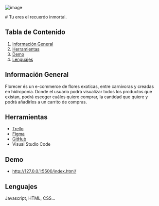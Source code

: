 ![image](https://user-images.githubusercontent.com/116796494/204575572-483b1b6a-dd95-4da9-a1d9-12e2132ecf3b.png)

<path d="M80.3397 6.94767C80.4673 6.69147 80.4669 6.43548 80.4666 6.17947C80.4619 3.10748 75.2137 2.98744 71.7577 2.99267C58.8297 3.01227 44.1179 8.41058 39.3819 8.41776C38.3579 8.41932 37.3335 8.16486 36.5655 8.16603C34.5175 8.16913 35.1597 9.57617 32.0892 10.6048C27.4832 11.8918 0.995525 17.436 1.0027 22.172C1.00503 23.708 2.02981 24.2184 3.05381 24.2169C4.07781 24.2153 5.10142 23.9578 5.86903 23.7006C13.2889 21.0013 24.6726 15.4801 31.7126 15.4694C32.4806 15.4682 32.865 15.7237 32.8661 16.4917L32.8663 16.6197C32.3633 22.5084 28.1724 44.4028 27.0259 47.9885C26.7716 49.1409 15.5111 51.462 13.5919 51.9769C11.9287 52.4914 11.1622 53.5166 11.1638 54.5406C11.1651 55.4366 12.0631 56.7152 13.3431 56.7133C14.8791 56.711 19.2289 55.2964 20.3804 54.9106C22.4274 54.2675 23.8344 53.6254 24.8584 53.6238C25.7544 53.6225 26.1392 54.1339 26.1415 55.6699C26.1423 56.1819 26.1433 56.8219 26.0164 57.5901C25.0043 65.3996 23.4795 72.826 23.1078 80.8905C23.1091 81.7865 22.9829 82.9387 22.985 84.3467C22.9885 86.6507 23.3775 89.9781 25.8095 89.9744C27.6015 89.9717 27.8544 87.9233 27.8521 86.3873C27.8498 84.8513 27.7196 83.4435 27.7173 81.9075C27.7058 74.3555 30.2362 54.7677 31.6411 52.7176C33.3016 50.411 45.4596 49.1126 48.659 48.7237C49.8108 48.594 50.7068 48.5926 51.4748 48.5915C52.6268 48.5897 53.779 48.716 55.315 48.7137C56.723 48.7115 57.6175 47.6862 57.6157 46.5342C57.6142 45.5102 56.9724 44.3591 55.052 44.1061C54.0278 43.9796 53.0036 43.8532 51.9796 43.8547C47.2436 43.8619 41.9978 45.2778 37.6471 46.1804C36.8793 46.3096 34.9601 46.8245 33.5521 46.8266C32.9121 46.8276 32.4001 46.8284 32.399 46.0604C32.3941 42.8604 36.2054 23.9106 36.7135 21.3498C37.7297 16.2283 36.4466 14.1822 42.0761 12.5097C48.6012 10.5798 61.5247 7.6162 70.8687 7.60203C73.8127 7.59757 75.9901 8.49026 78.1661 8.48696C79.19 8.48541 80.0851 7.84405 80.3397 6.94767ZM70.516 31.5386C72.2944 22.5759 76.7529 8.36111 76.7453 3.36911C76.7432 1.96111 76.229 0.553894 74.693 0.556222C72.645 0.559327 71.8821 3.88848 71.5004 5.42507C69.7218 14.2598 61.3262 48.8325 61.3479 63.1685C61.3561 68.5445 62.7707 72.8944 67.1227 72.8878C73.3947 72.8783 80.0295 58.9162 82.8362 52.7679C83.6017 51.1028 87.309 48.0252 87.3055 45.7212C87.3038 44.5692 86.2784 43.6747 85.3824 43.6761C83.9744 43.6782 82.5697 45.8563 81.8033 46.8815C79.3761 50.0852 72.3631 67.8878 67.8831 67.8946C66.0911 67.8973 65.8316 65.5937 65.8268 62.3937C65.8147 54.4577 69.8805 34.4836 70.516 31.5386ZM112.92 42.0983C110.618 43.3818 107.292 44.9229 103.964 44.9279C98.7163 44.9359 99.2198 39.3031 96.1445 37.1317C95.3755 36.4929 94.0949 36.1108 92.9429 36.1126C91.2789 36.1151 89.6165 37.1416 89.6194 39.0616C89.6219 40.7256 91.6713 41.6185 93.0807 42.5124C94.3618 43.2785 94.8752 44.1737 94.8767 45.1977C94.8816 48.3977 89.8971 53.3972 86.1852 53.4029C85.2892 53.4042 84.5204 52.8934 84.5186 51.7414C84.5151 49.4374 87.7099 45.9765 88.7316 44.439C88.9868 43.9266 89.2416 43.1582 89.2407 42.5182C89.2391 41.4942 88.7257 40.599 87.3177 40.6011C86.4217 40.6025 85.5265 41.1158 84.8875 41.7568C82.7154 44.3201 80.0336 48.4202 80.0392 52.1322C80.0441 55.3322 82.3523 58.1447 86.1923 58.1389C91.1843 58.1313 96.6808 53.1309 98.3385 49.0324C98.466 48.6482 99.1058 48.5193 100.002 48.5179C101.538 48.5156 103.842 48.7681 106.274 48.7644C109.986 48.7588 114.081 48.2406 116.253 45.1653C116.508 44.7809 116.635 44.2687 116.635 43.7567C116.633 42.7327 115.863 41.7099 114.583 41.7118C114.071 41.7126 113.56 41.8413 112.92 42.0983ZM112.247 41.3313C111.614 45.8123 110.212 50.0384 110.219 54.7744C110.222 56.6944 111.12 57.7171 112.272 57.7153C113.168 57.714 114.191 57.0724 114.701 55.9196C118.274 48.8742 122.356 39.268 129.647 35.9289C130.926 35.415 131.437 34.5182 131.435 33.6222C131.433 32.4702 130.408 31.5758 128.744 31.5783C122.984 31.587 119.159 41.3209 117.495 41.3234C117.239 41.3238 117.11 40.94 117.11 40.556C117.108 39.148 117.745 37.611 117.743 36.331C117.74 34.411 116.715 33.5166 115.563 33.5183C112.747 33.5226 112.627 38.7708 112.247 41.3313ZM141.59 40.5188C141.59 40.9028 139.546 43.5939 138.138 43.5961C137.882 43.5965 137.754 43.4687 137.754 43.2127C137.752 42.3167 140.181 40.137 141.205 40.1354C141.461 40.135 141.589 40.2628 141.59 40.5188ZM156.698 43.0559C151.969 47.9271 144.044 55.2351 136.492 55.2466C134.7 55.2493 132.906 54.1 132.903 51.924C132.901 50.516 134.179 49.2341 135.843 49.2316C140.195 49.225 146.718 45.7591 146.709 39.8711C146.704 37.0551 144.269 34.7548 141.965 34.7583C135.437 34.7682 128.414 46.0428 128.423 52.1868C128.431 56.9228 132.019 59.6054 135.731 59.5998C145.459 59.585 155.685 50.7375 160.414 45.9943C161.053 45.3533 161.436 44.7128 161.435 43.9448C161.434 43.4328 161.177 42.7932 160.664 42.2819C160.152 41.8987 159.64 41.7715 159.256 41.7721C158.36 41.7734 157.465 42.4148 156.698 43.0559ZM157.889 40.8781C156.869 43.3117 155.977 46.001 155.982 49.457C155.989 53.681 158.298 56.8775 162.265 56.8715C168.921 56.8614 176.848 50.5774 181.322 46.7306C181.961 46.0896 182.472 45.3209 182.471 44.4249C182.469 43.4009 181.315 42.2506 180.291 42.2522C179.395 42.2535 178.5 42.8949 177.733 43.5361C174.282 46.4853 168.275 52.2544 162.771 52.2628C161.491 52.2647 160.465 51.4982 160.462 49.4502C160.46 48.2982 161.602 41.3845 162.754 41.3828C163.266 41.382 164.166 44.0686 165.83 44.0661C167.238 44.064 168.004 42.9108 168.003 41.8868C168.001 40.9908 167.616 40.0954 167.615 39.0714C167.613 37.9194 167.867 36.639 167.865 35.487C167.863 34.079 167.22 32.16 165.556 32.1625C162.356 32.1674 158.91 38.4446 157.889 40.8781ZM187.965 40.4485C187.965 40.8325 185.921 43.5236 184.513 43.5258C184.257 43.5262 184.129 43.3984 184.129 43.1424C184.127 42.2464 186.556 40.0667 187.58 40.0651C187.836 40.0647 187.964 40.1925 187.965 40.4485ZM203.072 42.9856C198.344 47.8568 190.419 55.1648 182.867 55.1763C181.075 55.179 179.281 54.0297 179.278 51.8537C179.276 50.4457 180.554 49.1638 182.218 49.1613C186.57 49.1547 193.093 45.6888 193.084 39.8008C193.079 36.9848 190.644 34.6845 188.34 34.688C181.812 34.6979 174.789 45.9725 174.798 52.1165C174.805 56.8525 178.394 59.5351 182.106 59.5294C191.834 59.5147 202.06 50.6672 206.789 45.924C207.428 45.283 207.811 44.6425 207.81 43.8745C207.809 43.3625 207.552 42.7228 207.039 42.2116C206.527 41.8284 206.015 41.7012 205.631 41.7018C204.735 41.7031 203.84 42.3445 203.072 42.9856ZM203.497 41.193C202.864 45.674 201.462 49.9001 201.469 54.6361C201.472 56.5561 202.37 57.5787 203.522 57.577C204.418 57.5756 205.441 56.9341 205.951 55.7813C209.524 48.7359 213.606 39.1297 220.897 35.7906C222.176 35.2767 222.686 34.3799 222.685 33.4839C222.683 32.3319 221.658 31.4375 219.994 31.44C214.234 31.4487 210.409 41.1825 208.745 41.185C208.489 41.1854 208.36 40.8016 208.36 40.4176C208.357 39.0096 208.995 37.4727 208.993 36.1927C208.99 34.2727 207.965 33.3782 206.813 33.38C203.997 33.3842 203.877 38.6324 203.497 41.193Z" fill="black"/>
# Tu eres el recuerdo inmortal.

## Tabla de Contenido

1. [Información General](#información-general)
2. [Herramientas](#herramientas)
3. [Demo](#demo)
4. [Lenguajes](#lenguajes)

## Información General

Florecer és un e-commerce de flores exoticas, entre carnivoras y creadas en hidroponía. 
Donde el usuario podrá visualizar todos los productos que existan, podrá escoger cuáles quiere comprar, la cantidad que quiere y podrá añadirlos a un carrito de compras.

## Herramientas

* [Trello](https://trello.com/b/XboqYDaU/flowergirls)
* [Figma](https://www.figma.com/file/mOLeg75uR73SdJnhOnZX0f/FlowerGirls?node-id=25%3A3&t=WLoaMwbvSMzDtUlM-0)
* [GitHub](https://github.com/Archima20/FlowerGirls)
* Visual Studio Code

## Demo

* http://127.0.0.1:5500/index.html/

## Lenguajes

Javascript, HTML, CSS...


